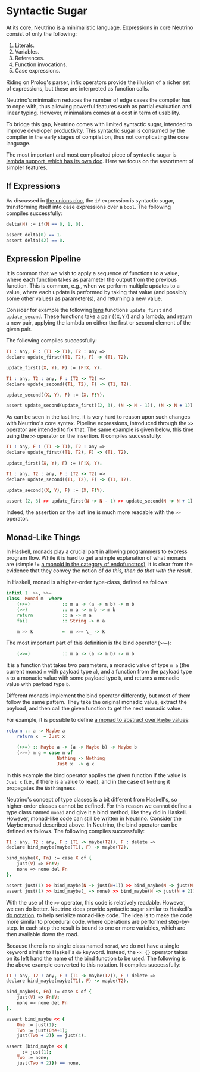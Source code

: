 # Syntactic Sugar

At its core, Neutrino is a minimalistic language. Expressions in core Neutrino consist of only the following:

1. Literals.
2. Variables.
3. References.
4. Function invocations.
5. Case expressions.

Riding on Prolog's parser, infix operators provide the illusion of a richer set of expressions, but these are interpreted as function calls.

Neutrino's minimalism reduces the number of edge cases the compiler has to cope with, thus allowing powerful features such as partial evaluation and linear typing. However, minimalism comes at a cost in term of usability.

To bridge this gap, Neutrino comes with limited syntactic sugar, intended to improve developer productivity. This syntactic sugar is consumed by the compiler in the early stages of compilation, thus not complicating the core language.

The most important and most complicated piece of syntactic sugar is [lambda support, which has its own doc](lambdas.md). Here we focus on the assortment of simpler features.

## If Expressions

As discussed in [the unions doc](unions.md#built-in-union-types), the `if` expression is syntactic sugar, transforming itself into case expressions over a `bool`. The following compiles successfully:

```prolog
delta(N) := if(N == 0, 1, 0).

assert delta(0) == 1.
assert delta(42) == 0.
```

## Expression Pipeline

It is common that we wish to apply a sequence of functions to a value, where each function takes as parameter the output from the previous function. This is common, e.g., when we perform multiple updates to a value, where each update is performed by taking that value (and possibly some other values) as parameter(s), and returning a new value.

Consider for example the following [lens](https://medium.com/@dtipson/functional-lenses-d1aba9e52254) functions `update_first` and `update_second`. These functions take a pair (`(X,Y)`) and a lambda, and return a new pair, applying the lambda on either the first or second element of the given pair.

The following compiles successfully:

```prolog
T1 : any, F : (T1 -> T1), T2 : any =>
declare update_first((T1, T2), F) -> (T1, T2).

update_first((X, Y), F) := (F!X, Y).

T1 : any, T2 : any, F : (T2 -> T2) =>
declare update_second((T1, T2), F) -> (T1, T2).

update_second((X, Y), F) := (X, F!Y).

assert update_second(update_first((2, 3), (N -> N - 1)), (N -> N + 1)) == (1, 4).
```

As can be seen in the last line, it is very hard to reason upon such changes with Neutrino's core syntax. Pipeline expressions, introduced through the `>>` operator are intended to fix that. The same example is given below, this time using the `>>` operator on the insertion. It compiles successfully:

```prolog
T1 : any, F : (T1 -> T1), T2 : any =>
declare update_first((T1, T2), F) -> (T1, T2).

update_first((X, Y), F) := (F!X, Y).

T1 : any, T2 : any, F : (T2 -> T2) =>
declare update_second((T1, T2), F) -> (T1, T2).

update_second((X, Y), F) := (X, F!Y).

assert (2, 3) >> update_first(N -> N - 1) >> update_second(N -> N + 1) == (1, 4).
```

Indeed, the assertion on the last line is much more readable with the `>>` operator.

## Monad-Like Things

In Haskell, [monads](https://www.haskell.org/tutorial/monads.html) play a crucial part in allowing programmers to express program flow. While it is hard to get a simple explanation of what monads are (simple != [a monoid in the category of endofunctros](http://james-iry.blogspot.com/2009/05/brief-incomplete-and-mostly-wrong.html)), it is clear from the evidence that they convey the notion of _do this, then do that with the result_.

In Haskell, monad is a higher-order type-class, defined as follows:

```haskell
infixl 1  >>, >>=
class  Monad m  where
    (>>=)            :: m a -> (a -> m b) -> m b
    (>>)             :: m a -> m b -> m b
    return           :: a -> m a
    fail             :: String -> m a

    m >> k           =  m >>= \_ -> k
```

The most important part of this definition is the bind operator (`>>=`):

```haskell
    (>>=)            :: m a -> (a -> m b) -> m b
```

It is a function that takes two parameters, a monadic value of type `m a` (the current monad `m` with payload type `a`), and a function from the payload type `a` to a monadic value with some payload type `b`, and returns a monadic value with payload type `b`.

Different monads implement the bind operator differently, but most of them follow the same pattern. They take the original monadic value, extract the payload, and then call the given function to get the next monadic value.

For example, it is possible to define [a monad to abstract over `Maybe` values](https://en.wikibooks.org/wiki/Haskell/Understanding_monads/Maybe):

```haskell
return :: a -> Maybe a
    return x  = Just x

    (>>=) :: Maybe a -> (a -> Maybe b) -> Maybe b
    (>>=) m g = case m of
                   Nothing -> Nothing
                   Just x  -> g x
```

In this example the bind operator applies the given function if the value is `Just x` (i.e., if there is a value to read), and in the case of `Nothing` it propagates the `Nothing`ness.

Neutrino's concept of type classes is a bit different from Haskell's, so higher-order classes cannot be defined. For this reason we cannot define a type class named `monad` and give it a bind method, like they did in Haskell. However, monad-like code can still be written in Neutrino. Consider the Maybe monad described above. In Neutrino, the bind operator can be defined as follows. The following compiles successfully:

```prolog
T1 : any, T2 : any, F : (T1 -> maybe(T2)), F : delete =>
declare bind_maybe(maybe(T1), F) -> maybe(T2).

bind_maybe(X, Fn) := case X of {
    just(V) => Fn!V;
    none => none del Fn
}.

assert just(1) >> bind_maybe(N -> just(N+1)) >> bind_maybe(N -> just(N + 2)) == just(4).
assert just(1) >> bind_maybe(_ -> none) >> bind_maybe(N -> just(N + 2)) == none.
```

With the use of the `>>` operator, this code is relatively readable. However, we can do better. Neutrino does provide syntactic sugar similar to Haskell's [do notation](https://en.wikibooks.org/wiki/Haskell/do_notation), to help serialize monad-like code. The idea is to make the code more similar to procedural code, where operations are performed step-by-step. In each step the result is bound to one or more variables, which are then available down the road.

Because there is no single class named `monad`, we do not have a single keyword similar to Haskell's `do` keyword. Instead, the `<< {}` operator takes on its left hand the name of the bind function to be used. The following is the above example converted to this notation. It compiles successfully:

```prolog
T1 : any, T2 : any, F : (T1 -> maybe(T2)), F : delete =>
declare bind_maybe(maybe(T1), F) -> maybe(T2).

bind_maybe(X, Fn) := case X of {
    just(V) => Fn!V;
    none => none del Fn
}.

assert bind_maybe << {
    One := just(1);
    Two := just(One+1);
    just(Two + 2)} == just(4).

assert (bind_maybe << {
    _ := just(1);
    Two := none;
    just(Two + 2)}) == none.
```
